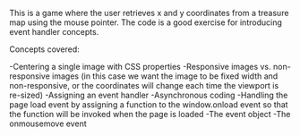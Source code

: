 This is a game where the user retrieves x and y coordinates from a treasure map using the mouse pointer.  The code is a good exercise for introducing event handler concepts.

Concepts covered:

-Centering a single image with CSS properties
-Responsive images vs. non-responsive images (in this case we want the image to be fixed width and non-responsive, or the coordinates will change each time the viewport is re-sized)
-Assigning an event handler
-Asynchronous coding
-Handling the page load event by assigning a function to the window.onload event so that the function will be invoked when the page is loaded
-The event object
-The onmousemove event


